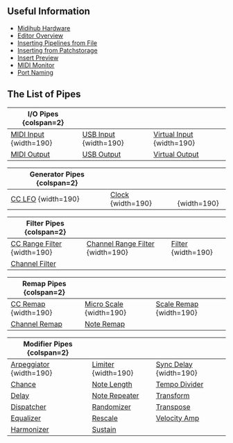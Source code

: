 ## Useful Information

- [Midihub Hardware](device.md)
- [Editor Overview](editor.md)
- [Inserting Pipelines from File](inserting-pipelines-from-file.md)
- [Inserting from Patchstorage](inserting-from-patchstorage.md)
- [Insert Preview](insert-preview.md)
- [MIDI Monitor](midi-monitor.md)
- [Port Naming](port-naming.md)

## The List of Pipes

| I/O Pipes {colspan=2} |||
|----|----|----|
| [MIDI Input](midi-input.md) {width=190} | [USB Input](usb-input.md) {width=190} | [Virtual Input](virtual-input.md) {width=190} |
| [MIDI Output](midi-output.md) | [USB Output](usb-output.md) | [Virtual Output](virtual-output.md) |


| Generator Pipes {colspan=2} |||
|----|----|----|
| [CC LFO](cc-lfo.md) {width=190} | [Clock](clock.md) {width=190} | &nbsp; {width=190} |


| Filter Pipes {colspan=2} |||
|----|----|----|
| [CC Range Filter](cc-range-filter.md) {width=190} | [Channel Range Filter](channel-range-filter.md) {width=190} | [Filter](filter.md) {width=190} |
| [Channel Filter](channel-filter.md) | | |


| Remap Pipes {colspan=2} |||
|----|----|----|
| [CC Remap](cc-remap.md) {width=190} | [Micro Scale](micro-scale.md) {width=190} | [Scale Remap](scale-remap.md) {width=190} |
| [Channel Remap](channel-remap.md) | [Note Remap](note-remap.md) | &nbsp; |


| Modifier Pipes {colspan=2} |||
|----|----|----|
| [Arpeggiator](arpeggiator.md) {width=190} | [Limiter](limiter.md) {width=190} | [Sync Delay](sync-delay.md) {width=190} |
| [Chance](chance.md)           | [Note Length](note-length.md)	    | [Tempo Divider](tempo-divider.md) |
| [Delay](delay.md)             | [Note Repeater](note-repeater.md) | [Transform](transform.md) |
| [Dispatcher](dispatcher.md)   | [Randomizer](randomizer.md)       | [Transpose](transpose.md) |
| [Equalizer](equalizer.md)     | [Rescale](rescale.md)             | [Velocity Amp](velocity-amp.md) |
| [Harmonizer](harmonizer.md)   | [Sustain](sustain.md)             | &nbsp; |
